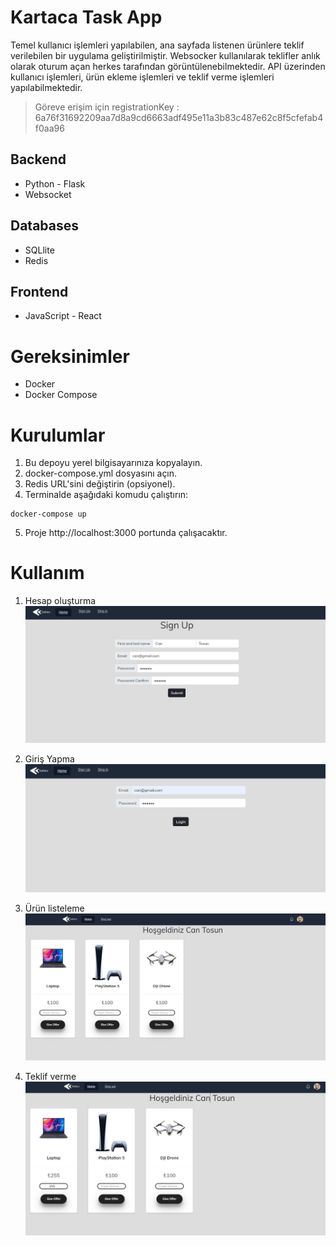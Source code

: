 # Kartaca Task App

Temel kullanıcı işlemleri yapılabilen, ana sayfada listenen ürünlere teklif verilebilen bir uygulama geliştirilmiştir. Websocker kullanılarak teklifler anlık olarak oturum açan herkes tarafından görüntülenebilmektedir. API üzerinden kullanıcı işlemleri, ürün ekleme işlemleri ve teklif verme işlemleri yapılabilmektedir.

> Göreve erişim için registrationKey : 6a76f31692209aa7d8a9cd6663adf495e11a3b83c487e62c8f5cfefab4f0aa96
## Backend
- Python - Flask
- Websocket

## Databases
- SQLlite
- Redis

## Frontend
- JavaScript - React


# Gereksinimler
- Docker
- Docker Compose

 # Kurulumlar
 1. Bu depoyu yerel bilgisayarınıza kopyalayın.
 2. docker-compose.yml dosyasını açın.
3. Redis URL'sini değiştirin (opsiyonel).
4. Terminalde aşağıdaki komudu çalıştırın:

```shell
docker-compose up

```

5. Proje http://localhost:3000 portunda çalışacaktır.

# Kullanım
1. Hesap oluşturma
![Hesap](./img/singup.jpg)
2. Giriş Yapma
![resim](./img/login.jpg)

3. Ürün listeleme
![resim](./img/home.jpg) 

4. Teklif verme
![resim](./img/offer.jpg)
